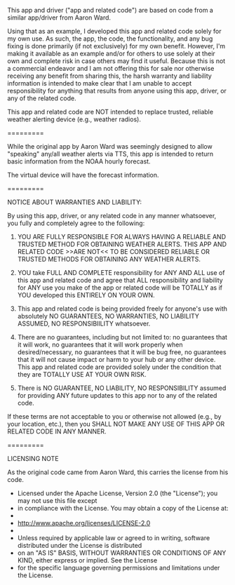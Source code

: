 This app and driver ("app and related code") are based on code from a similar app/driver from Aaron Ward.

Using that as an example, I developed this app and related code solely for my own use. As such, the app, the code, the functionality, and any bug fixing is done primarily (if not exclusively) for my own benefit. However, I'm making it available as an example and/or for others to use solely at their own and complete risk in case others may find it useful. Because this is not a commercial endeavor and I am not offering this for sale nor otherwise receiving any benefit from sharing this, the harsh warranty and liability information is intended to make clear that I am unable to accept responsibility for anything that results from anyone using this app, driver, or any of the related code.

This app and related code are NOT intended to replace trusted, reliable weather alerting device (e.g., weather radios).

=========

While the original app by Aaron Ward was seemingly designed to allow "speaking" any/all weather alerts via TTS, this app is intended to return basic information from the NOAA hourly forecast.

The virtual device will have the forecast information. 

=========

NOTICE ABOUT WARRANTIES AND LIABILITY:

By using this app, driver, or any related code in any manner whatsoever, you fully and completely agree to the following:

1) YOU ARE FULLY RESPONSIBLE FOR ALWAYS HAVING A RELIABLE AND TRUSTED METHOD FOR OBTAINING WEATHER ALERTS. THIS APP AND RELATED CODE >>ARE NOT<< TO BE CONSIDERED RELIABLE OR TRUSTED METHODS FOR OBTAINING ANY WEATHER ALERTS.

2) YOU take FULL AND COMPLETE responsibility for ANY AND ALL use of this app and related code and agree that ALL responsibility and liability for ANY use you make of the app or related code will be TOTALLY as if YOU developed this ENTIRELY ON YOUR OWN.

3) This app and related code is being provided freely for anyone's use with absolutely NO GUARANTEES, NO WARRANTIES, NO LIABILITY ASSUMED, NO RESPONSIBIILITY whatsoever. 

4) There are no guarantees, including but not limited to: no guarantees that it will work, no guarantees that it will work properly when desired/necessary, no guarantees that it will be bug free, no guarantees that it will not cause impact or harm to your hub or any other device. This app and related code are provided solely under the condition that they are TOTALLY USE AT YOUR OWN RISK.

5) There is NO GUARANTEE, NO LIABILITY, NO RESPONSIBILITY assumed for providing ANY future updates to this app nor to any of the related code.

If these terms are not acceptable to you or otherwise not allowed (e.g., by your location, etc.), then you SHALL NOT MAKE ANY USE OF THIS APP OR RELATED CODE IN ANY MANNER.

=========

LICENSING NOTE

As the original code came from Aaron Ward, this carries the license from his code.

*  Licensed under the Apache License, Version 2.0 (the "License"); you may not use this file except
*  in compliance with the License. You may obtain a copy of the License at:
*
*   http://www.apache.org/licenses/LICENSE-2.0
*
*  Unless required by applicable law or agreed to in writing, software distributed under the License is distributed
*  on an "AS IS" BASIS, WITHOUT WARRANTIES OR CONDITIONS OF ANY KIND, either express or implied. See the License
*  for the specific language governing permissions and limitations under the License.
